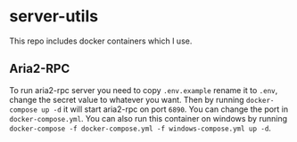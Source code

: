 # server-utils

This repo includes docker containers which I use.

## Aria2-RPC
To run aria2-rpc server you need to copy `.env.example` rename it to `.env`, change the secret value to whatever you want. Then by running `docker-compose up -d` it will start aria2-rpc on port `6890`. You can change the port in `docker-compose.yml`. You can also run this container on windows by running `docker-compose -f docker-compose.yml -f windows-compose.yml up -d`.
